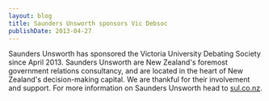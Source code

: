 ```yaml
---
layout: blog
title: Saunders Unsworth sponsors Vic Debsoc
publishDate: 2013-04-27
---
```

Saunders Unsworth has sponsored the Victoria University Debating Society since April 2013. Saunders Unsworth are New Zealand's foremost government relations consultancy, and are located in the heart of New Zealand's decision-making capital. We are thankful for their involvement and support. For more information on Saunders Unsworth head to [sul.co.nz](sul.co.nz).
